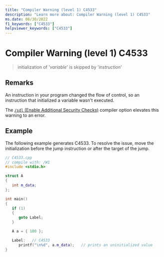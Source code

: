 ```yaml
---
title: "Compiler Warning (level 1) C4533"
description: "Learn more about: Compiler Warning (level 1) C4533"
ms.date: 08/30/2022
f1_keywords: ["C4533"]
helpviewer_keywords: ["C4533"]
---
```

# Compiler Warning (level 1) C4533

> initialization of '*variable*' is skipped by '*instruction*'

## Remarks

An instruction in your program changed the flow of control, so an instruction that initialized a variable wasn't executed.

The [`/sdl` (Enable Additional Security Checks)](../../build/reference/sdl-enable-additional-security-checks.md) compiler option elevates this warning to an error.

## Example

The following example generates C4533. To resolve the issue, move the initialization before the jump instruction or after the target of the jump.

```cpp
// C4533.cpp
// compile with: /W1
#include <stdio.h>

struct A
{
   int m_data;
};

int main()
{
   if (1)
   {
      goto Label;
   }

   A a = { 100 };

   Label:   // C4533
      printf("\n%d", a.m_data);   // prints an uninitialized value
}
```
